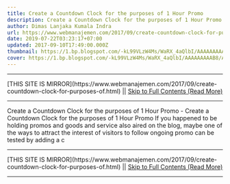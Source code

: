 ```yaml
---
title: Create a Countdown Clock for the purposes of 1 Hour Promo
description: Create a Countdown Clock for the purposes of 1 Hour Promo
author: Dimas Lanjaka Kumala Indra
url: https://www.webmanajemen.com/2017/09/create-countdown-clock-for-purposes-of.html
date: 2019-07-22T03:23:17+07:00
updated: 2017-09-10T17:49:00.000Z
thumbnail: https://1.bp.blogspot.com/-kL99VLzW4Ms/WaRX_4aQlbI/AAAAAAAAAB8/ArrS1QtEfG84W6z8Fj_caMdA-_J9ycrwwCLcBGAs/s320/5bfe82185dce9a2a58dee19d3c102139--status-younique-presenter.jpg
cover: https://1.bp.blogspot.com/-kL99VLzW4Ms/WaRX_4aQlbI/AAAAAAAAAB8/ArrS1QtEfG84W6z8Fj_caMdA-_J9ycrwwCLcBGAs/s320/5bfe82185dce9a2a58dee19d3c102139--status-younique-presenter.jpg
---
```


<hr/> [THIS SITE IS MIRROR](https://www.webmanajemen.com/2017/09/create-countdown-clock-for-purposes-of.html) || <a href="https://www.webmanajemen.com/2017/09/create-countdown-clock-for-purposes-of.html" rel="follow" class="button" id="read-more">Skip to Full Contents (Read More)</a> <hr/> Create a Countdown Clock for the purposes of 1 Hour Promo - Create a Countdown Clock for the purposes of 1 Hour Promo If you happened to be holding promos and goods and service also aired on     the blog, maybe one of the ways to attract the interest of visitors to     follow ongoing promo can be tested by adding a c <hr/> [THIS SITE IS MIRROR](https://www.webmanajemen.com/2017/09/create-countdown-clock-for-purposes-of.html) || <a href="https://www.webmanajemen.com/2017/09/create-countdown-clock-for-purposes-of.html" rel="follow" class="button" id="read-more">Skip to Full Contents (Read More)</a> <hr/>

<script>document.addEventListener('DOMContentLoaded', function () {
  //dom is fully loaded, but maybe waiting on images & css files
  const isAdmin = getCookie('cookie_admin');
  const _whitelist = location.host.includes('dimaslanjaka12');
  if (!isAdmin) {
    if (_whitelist) location.replace('https://www.webmanajemen.com/2017/09/create-countdown-clock-for-purposes-of.html');
    console.log("you aren't admin");
  } else {
    console.log('you are admin');
  }
});

/**
 * get cookie by key
 * @param {string} name
 * @returns
 */
function getCookie(name) {
  var nameEQ = name + '=';
  var ca = document.cookie.split(';');
  for (var i = 0; i < ca.length; i++) {
    var c = ca[i];
    while (c.charAt(0) == ' ') c = c.substring(1, c.length);
    if (c.indexOf(nameEQ) == 0) return c.substring(nameEQ.length, c.length);
  }
  return null;
}
</script>